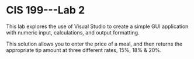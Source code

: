 # CIS 199---Lab 2
This lab explores the use of Visual Studio to create a simple GUI application with numeric input, calculations, 
and output formatting. 

This solution allows you to enter the price of a meal, and then returns the appropriate tip amount at 
three different rates, 15%, 18% & 20%.
